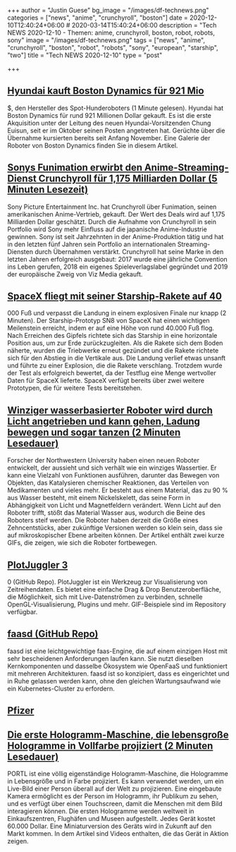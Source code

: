 +++
author = "Justin Guese"
bg_image = "/images/df-technews.png"
categories = ["news", "anime", "crunchyroll", "boston"]
date = 2020-12-10T12:40:24+06:00 # 2020-03-14T15:40:24+06:00
description = "Tech NEWS 2020-12-10 - Themen: anime, crunchyroll, boston, robot, robots, sony"
image = "/images/df-technews.png"
tags = ["news", "anime", "crunchyroll", "boston", "robot", "robots", "sony", "european", "starship", "two"]
title = "Tech NEWS 2020-12-10"
type = "post"

+++

## [Hyundai kauft Boston Dynamics für 921 Mio](https://www.cnet.com/roadshow/news/hyundai-purchases-boston-dynamics-for-921m-makers-of-spot-dog-robot//1/010001764c58373d-bd8bee4b-f0c3-478e-8687-19b88d24bd7c-000000/MLKHFdYChuBJs7w1OgcMPLAWi_8rgetmHBPqdmIXEuI=171)

 $, den Hersteller des Spot-Hunderoboters (1 Minute gelesen). Hyundai hat Boston Dynamics für rund 921 Millionen Dollar gekauft. Es ist die erste Akquisition unter der Leitung des neuen Hyundai-Vorsitzenden Chung Euisun, seit er im Oktober seinen Posten angetreten hat. Gerüchte über die Übernahme kursierten bereits seit Anfang November. Eine Galerie der Roboter von Boston Dynamics finden Sie in diesem Artikel.

## [Sonys Funimation erwirbt den Anime-Streaming-Dienst Crunchyroll für 1,175 Milliarden Dollar (5 Minuten Lesezeit)](https://www.polygon.com/2020/12/9/21547657/sonys-funimation-acquires-crunchyroll-deal-price-watching-anime?scrolla=5eb6d68b7fedc32c19ef33b4/1/010001764c58373d-bd8bee4b-f0c3-478e-8687-19b88d24bd7c-000000/rEBO71h7c7Bj_TjqD1W7qSN29DNT_l4f1gTMsNRjokc=171)

 Sony Picture Entertainment Inc. hat Crunchyroll über Funimation, seinen amerikanischen Anime-Vertrieb, gekauft. Der Wert des Deals wird auf 1,175 Milliarden Dollar geschätzt. Durch die Aufnahme von Crunchyroll in sein Portfolio wird Sony mehr Einfluss auf die japanische Anime-Industrie gewinnen. Sony ist seit Jahrzehnten in der Anime-Produktion tätig und hat in den letzten fünf Jahren sein Portfolio an internationalen Streaming-Diensten durch Übernahmen verstärkt. Crunchyroll hat seine Marke in den letzten Jahren erfolgreich ausgebaut: 2017 wurde eine jährliche Convention ins Leben gerufen, 2018 ein eigenes Spieleverlagslabel gegründet und 2019 der europäische Zweig von Viz Media gekauft.

## [SpaceX fliegt mit seiner Starship-Rakete auf 40](https://techcrunch.com/2020/12/09/spacex-flies-its-starship-rocket-to-40000-feet-just-misses-the-landing-in-explosive-finale//1/010001764c58373d-bd8bee4b-f0c3-478e-8687-19b88d24bd7c-000000/Cn_o2okYfbhGzHVITnR7LUlFRsAE-bZ4D16jikdCcc0=171)

000 Fuß und verpasst die Landung in einem explosiven Finale nur knapp (2 Minuten). Der Starship-Prototyp SN8 von SpaceX hat einen wichtigen Meilenstein erreicht, indem er auf eine Höhe von rund 40.000 Fuß flog. Nach Erreichen des Gipfels richtete sich das Starship in eine horizontale Position aus, um zur Erde zurückzugleiten. Als die Rakete sich dem Boden näherte, wurden die Triebwerke erneut gezündet und die Rakete richtete sich für den Abstieg in die Vertikale aus. Die Landung verlief etwas unsanft und führte zu einer Explosion, die die Rakete verschlang. Trotzdem wurde der Test als erfolgreich bewertet, da der Testflug eine Menge wertvoller Daten für SpaceX lieferte. SpaceX verfügt bereits über zwei weitere Prototypen, die für weitere Tests bereitstehen.

## [Winziger wasserbasierter Roboter wird durch Licht angetrieben und kann gehen, Ladung bewegen und sogar tanzen (2 Minuten Lesedauer)](https://techcrunch.com/2020/12/09/tiny-water-based-robot-is-powered-by-light-and-can-walk-move-cargo-and-even-dance//1/010001764c58373d-bd8bee4b-f0c3-478e-8687-19b88d24bd7c-000000/0fos3eSSsbsguDbwY3Es2SO4nRNWHb8Ib6vCKZgGKAE=171)

 Forscher der Northwestern University haben einen neuen Roboter entwickelt, der aussieht und sich verhält wie ein winziges Wassertier. Er kann eine Vielzahl von Funktionen ausführen, darunter das Bewegen von Objekten, das Katalysieren chemischer Reaktionen, das Verteilen von Medikamenten und vieles mehr. Er besteht aus einem Material, das zu 90 % aus Wasser besteht, mit einem Nickelskelett, das seine Form in Abhängigkeit von Licht und Magnetfeldern verändert. Wenn Licht auf den Roboter trifft, stößt das Material Wasser aus, wodurch die Beine des Roboters steif werden. Die Roboter haben derzeit die Größe eines Zehncentstücks, aber zukünftige Versionen werden so klein sein, dass sie auf mikroskopischer Ebene arbeiten können. Der Artikel enthält zwei kurze GIFs, die zeigen, wie sich die Roboter fortbewegen.

## [PlotJuggler 3](https://github.com/facontidavide/PlotJuggler/1/010001764c58373d-bd8bee4b-f0c3-478e-8687-19b88d24bd7c-000000/N1_tyNmtkeJvV64rOQGaFcuB4RdeT92C5i0LL3AJPMQ=171)

0 (GitHub Repo). PlotJuggler ist ein Werkzeug zur Visualisierung von Zeitreihendaten. Es bietet eine einfache Drag & Drop Benutzeroberfläche, die Möglichkeit, sich mit Live-Datenströmen zu verbinden, schnelle OpenGL-Visualisierung, Plugins und mehr. GIF-Beispiele sind im Repository verfügbar.

## [faasd (GitHub Repo)](https://github.com/openfaas/faasd/1/010001764c58373d-bd8bee4b-f0c3-478e-8687-19b88d24bd7c-000000/lrOKxuQWpxc6DkAawSu9H3ix5bzirZGOqKciU3_Rb0U=171)

 faasd ist eine leichtgewichtige faas-Engine, die auf einem einzigen Host mit sehr bescheidenen Anforderungen laufen kann. Sie nutzt dieselben Kernkomponenten und dasselbe Ökosystem wie OpenFaaS und funktioniert mit mehreren Architekturen. faasd ist so konzipiert, dass es eingerichtet und in Ruhe gelassen werden kann, ohne den gleichen Wartungsaufwand wie ein Kubernetes-Cluster zu erfordern.

## [Pfizer](https://www.bbc.com/news/technology-55249353/1/010001764c58373d-bd8bee4b-f0c3-478e-8687-19b88d24bd7c-000000/lRFdNJSvumuoPvX8_xWs2-z6XLZ2ygzShVbqUmSsZGs=171)



## [Die erste Hologramm-Maschine, die lebensgroße Hologramme in Vollfarbe projiziert (2 Minuten Lesedauer)](https://www.intelligentliving.co/first-hologram-machine-life-size//1/010001764c58373d-bd8bee4b-f0c3-478e-8687-19b88d24bd7c-000000/_4I_aPFBjcG_umm8gFlhnV8Kp3zo3DvmGoCixQl6i3s=171)

 PORTL ist eine völlig eigenständige Hologramm-Maschine, die Hologramme in Lebensgröße und in Farbe projiziert. Es kann verwendet werden, um ein Live-Bild einer Person überall auf der Welt zu projizieren. Eine eingebaute Kamera ermöglicht es der Person im Hologramm, ihr Publikum zu sehen, und es verfügt über einen Touchscreen, damit die Menschen mit dem Bild interagieren können. Die ersten Hologramme werden weltweit in Einkaufszentren, Flughäfen und Museen aufgestellt. Jedes Gerät kostet 60.000 Dollar. Eine Miniaturversion des Geräts wird in Zukunft auf den Markt kommen. In dem Artikel sind Videos enthalten, die das Gerät in Aktion zeigen.

